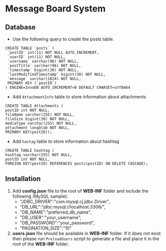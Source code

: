 # Message Board System

## Database
- Use the following query to create the posts table.
```
CREATE TABLE `posts` (
 `postID` int(11) NOT NULL AUTO_INCREMENT,
 `userID` int(11) NOT NULL,
 `username` varchar(96) NOT NULL,
 `postTitle` varchar(96) NOT NULL,
 `timestamp` bigint(30) NOT NULL,
 `lastModifiedTimestamp` bigint(30) NOT NULL,
 `message` varchar(1024) NOT NULL,
 PRIMARY KEY (`postID`)
) ENGINE=InnoDB AUTO_INCREMENT=8 DEFAULT CHARSET=utf8mb4
```

- Add `AttachmentInfo` table to store information about attachments
```
CREATE TABLE Attachments (
postID int NOT NULL,
fileName varchar(255) NOT NULL,
fileSize bigint(30) NOT NULL,
mediaType varchar(255) NOT NULL,
attachment longblob NOT NULL,
PRIMARY KEY(postID));
```

- Add `hastag` table to store information about hashtag
```
CREATE TABLE hashtag (
hashtag varchar(255) NOT NULL,
postID int NOT NULL,
FOREIGN KEY(postID) REFERENCES posts(postID) ON DELETE CASCADE);
```

## Installation
1. Add __config.json__ file to the root of __WEB-INF__ folder and include the following (MySQL sample):
    - "JDBC_DRIVER":"com.mysql.cj.jdbc.Driver",
    - "DB_URL":"jdbc:mysql://localhost:3306/",
    - "DB_NAME":"preferred_db_name",
    - "DB_USER":"your_username",
    - "DB_PASSWORD":"your_password",
    - "PAGINATION_SIZE":"10"
2. __users.json__ file should be available in __WEB-INF__ folder. If it does not exist then please run `PreloadUsers` script to generate a file and place it in the root of the __WEB-INF__ folder.